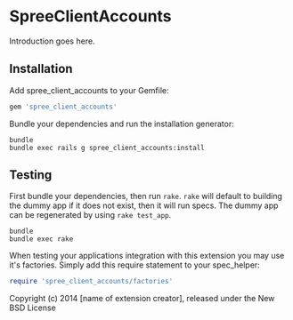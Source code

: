 SpreeClientAccounts
===================

Introduction goes here.

Installation
------------

Add spree_client_accounts to your Gemfile:

```ruby
gem 'spree_client_accounts'
```

Bundle your dependencies and run the installation generator:

```shell
bundle
bundle exec rails g spree_client_accounts:install
```

Testing
-------

First bundle your dependencies, then run `rake`. `rake` will default to building the dummy app if it does not exist, then it will run specs. The dummy app can be regenerated by using `rake test_app`.

```shell
bundle
bundle exec rake
```

When testing your applications integration with this extension you may use it's factories.
Simply add this require statement to your spec_helper:

```ruby
require 'spree_client_accounts/factories'
```

Copyright (c) 2014 [name of extension creator], released under the New BSD License
